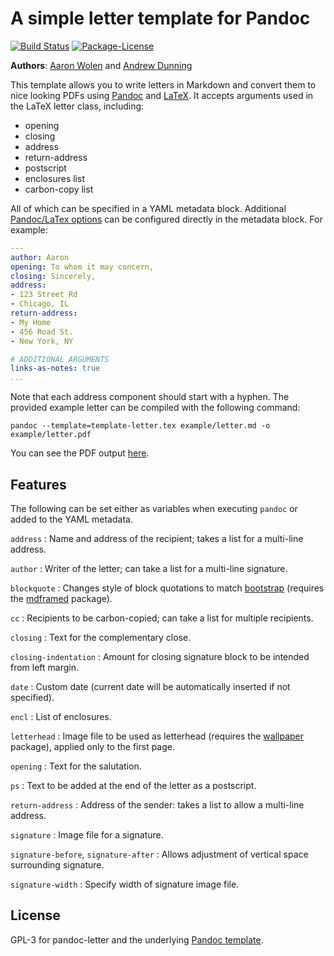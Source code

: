 # A simple letter template for Pandoc

[![Build Status](https://travis-ci.org/aaronwolen/pandoc-letter.svg?branch=master)](https://travis-ci.org/aaronwolen/pandoc-letter)
[![Package-License](http://img.shields.io/badge/license-GPL--3-brightgreen.svg?style=flat)](http://www.gnu.org/licenses/gpl-3.0.html)

**Authors**: [Aaron Wolen][aaron] and [Andrew Dunning][andrew]

This template allows you to write letters in Markdown and convert them to nice looking PDFs using [Pandoc][] and [LaTeX][]. It accepts arguments used in the LaTeX letter class, including:

* opening
* closing
* address
* return-address
* postscript
* enclosures list
* carbon-copy list

All of which can be specified in a YAML metadata block. Additional [Pandoc/LaTex options][pandoc-latex-variables] can be configured directly in the metadata block. For example:

```yaml
---
author: Aaron
opening: To whom it may concern,
closing: Sincerely,
address:
- 123 Street Rd
- Chicago, IL
return-address:
- My Home
- 456 Road St.
- New York, NY

# ADDITIONAL ARGUMENTS
links-as-notes: true
...
```

Note that each address component should start with a hyphen. The provided example letter can be compiled with the following command:

```shell
pandoc --template=template-letter.tex example/letter.md -o example/letter.pdf
```

You can see the PDF output [here](https://github.com/aaronwolen/pandoc-letter/blob/master/example/letter.pdf).

## Features

The following can be set either as variables when executing `pandoc` or added to the YAML metadata.

`address`
:   Name and address of the recipient; takes a list for a multi-line address.

`author`
:   Writer of the letter; can take a list for a multi-line signature.

`blockquote`
:   Changes style of block quotations to match [bootstrap][] (requires the [mdframed][] package).

`cc`
:   Recipients to be carbon-copied; can take a list for multiple recipients.

`closing`
:   Text for the complementary close.

`closing-indentation`
:   Amount for closing signature block to be intended from left margin.

`date`
:   Custom date (current date will be automatically inserted if not specified).

`encl`
:   List of enclosures.

`letterhead`
:   Image file to be used as letterhead (requires the [wallpaper][] package), applied only to the first page.

`opening`
:   Text for the salutation.

`ps`
:   Text to be added at the end of the letter as a postscript.

`return-address`
:   Address of the sender: takes a list to allow a multi-line address.

`signature`
:   Image file for a signature.

`signature-before`, `signature-after`
:   Allows adjustment of vertical space surrounding signature.

`signature-width`
:   Specify width of signature image file.


## License

GPL-3 for pandoc-letter and the underlying [Pandoc template][latex-template].

[bootstrap]: http://getbootstrap.com/css/#type-blockquotes
[latex]: http://www.latex-project.org/
[latex-template]: https://github.com/jgm/pandoc-templates/blob/master/default.latex
[pandoc]: http://pandoc.org
[wallpaper]: https://www.ctan.org/pkg/wallpaper
[mdframed]: https://www.ctan.org/pkg/mdframed
[pandoc-latex-variables]: http://pandoc.org/MANUAL.html#variables-for-latex
[aaron]: http://aaronwolen.com
[andrew]: http://andrewdunning.ca
